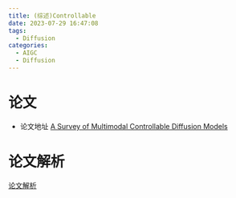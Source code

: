 ```yaml
---
title: (综述)Controllable
date: 2023-07-29 16:47:08
tags:
  - Diffusion
categories: 
  - AIGC
  - Diffusion 
---
```


<p></p>
<!-- more -->



# 论文
+ 论文地址
 [A Survey of Multimodal Controllable Diffusion Models](http://doi.org/10.1007/s11390-024-3814-0) 

 
# 论文解析
[论文解析](https://candied-skunk-1ca.notion.site/A-Survey-of-Multimodal-Controllable-Diffusion-Models-b736974658bd4ad79f4128690b0cfb3a?pvs=4)
